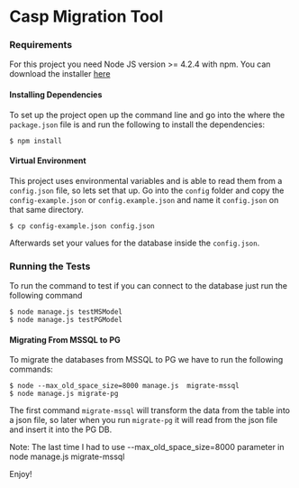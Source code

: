# Casp Migration Tool

### Requirements

For this project you need Node JS version >= 4.2.4 with npm. You can download the installer
[here](https://nodejs.org/en/)

#### Installing Dependencies

To set up the project open up the command line and go into the where the `package.json` file
is and run the following to install the dependencies:

```
$ npm install
```

#### Virtual Environment

This project uses environmental variables and is able to read them from a `config.json` file,
so lets set that up. Go into the `config` folder and copy the `config-example.json` or `config.example.json` and name it
`config.json` on that same directory.

```
$ cp config-example.json config.json
```

Afterwards set your values for the database inside the `config.json`.

### Running the Tests

To run the command to test if you can connect to the database just run the following command

```
$ node manage.js testMSModel
$ node manage.js testPGModel
```

#### Migrating From MSSQL to PG

To migrate the databases from MSSQL to PG we have to run the following commands:

```
$ node --max_old_space_size=8000 manage.js  migrate-mssql
$ node manage.js migrate-pg
```

The first command `migrate-mssql` will transform the data from the table into a json file,
so later when you run `migrate-pg` it will read from the json file and insert it into the PG
DB.

Note: The last time I had to use --max_old_space_size=8000 parameter in node manage.js migrate-mssql 

Enjoy!